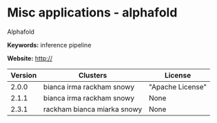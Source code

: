 # Misc applications - alphafold

Alphafold

**Keywords:** inference pipeline

**Website:** <http://>

| Version | Clusters | License |
| ------- | -------- | ------- |
| 2.0.0 | bianca irma rackham snowy | "Apache License" |
| 2.1.1 | bianca irma rackham snowy | None |
| 2.3.1 | rackham bianca miarka snowy | None |

